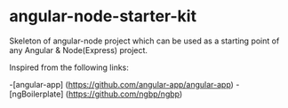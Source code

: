 # angular-node-starter-kit
Skeleton of angular-node project which can be used as a starting point of any Angular & Node(Express) project.

Inspired from the following links:

-[angular-app] (https://github.com/angular-app/angular-app)
-[ngBoilerplate] (https://github.com/ngbp/ngbp)

